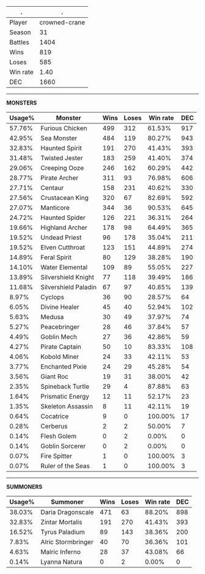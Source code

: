 .|.
|-|-
Player|crowned-crane
Season|31
Battles|1404
Wins|819
Loses|585
Win rate|1.40
DEC|1660

---
**MONSTERS**

Usage%|Monster|Wins|Loses|Win rate|DEC|
-|-|-|-|-|-|
57.76%|Furious Chicken|499|312|61.53%|917|
42.95%|Sea Monster|484|119|80.27%|943|
32.83%|Haunted Spirit|191|270|41.43%|393|
31.48%|Twisted Jester|183|259|41.40%|374|
29.06%|Creeping Ooze|246|162|60.29%|442|
28.77%|Pirate Archer|311|93|76.98%|606|
27.71%|Centaur|158|231|40.62%|330|
27.56%|Crustacean King|320|67|82.69%|592|
27.07%|Manticore|344|36|90.53%|645|
24.72%|Haunted Spider|126|221|36.31%|264|
19.66%|Highland Archer|178|98|64.49%|365|
19.52%|Undead Priest|96|178|35.04%|211|
19.52%|Elven Cutthroat|123|151|44.89%|274|
14.89%|Feral Spirit|80|129|38.28%|190|
14.10%|Water Elemental|109|89|55.05%|227|
13.89%|Silvershield Knight|77|118|39.49%|186|
11.68%|Silvershield Paladin|67|97|40.85%|139|
8.97%|Cyclops|36|90|28.57%|64|
6.05%|Divine Healer|45|40|52.94%|102|
5.63%|Medusa|30|49|37.97%|74|
5.27%|Peacebringer|28|46|37.84%|57|
4.49%|Goblin Mech|27|36|42.86%|59|
4.27%|Pirate Captain|50|10|83.33%|108|
4.06%|Kobold Miner|24|33|42.11%|53|
3.77%|Enchanted Pixie|24|29|45.28%|54|
3.56%|Giant Roc|19|31|38.00%|42|
2.35%|Spineback Turtle|29|4|87.88%|63|
1.64%|Prismatic Energy|12|11|52.17%|23|
1.35%|Skeleton Assassin|8|11|42.11%|19|
0.64%|Cocatrice|9|0|100.00%|17|
0.28%|Cerberus|2|2|50.00%|7|
0.14%|Flesh Golem|0|2|0.00%|0|
0.14%|Goblin Sorcerer|0|2|0.00%|0|
0.07%|Fire Spitter|1|0|100.00%|3|
0.07%|Ruler of the Seas|1|0|100.00%|3|

---
**SUMMONERS**

Usage%|Summoner|Wins|Loses|Win rate|DEC|
-|-|-|-|-|-|
38.03%|Daria Dragonscale|471|63|88.20%|898|
32.83%|Zintar Mortalis|191|270|41.43%|393|
16.52%|Tyrus Paladium|89|143|38.36%|200|
7.83%|Alric Stormbringer|40|70|36.36%|101|
4.63%|Malric Inferno|28|37|43.08%|66|
0.14%|Lyanna Natura|0|2|0.00%|0|
